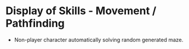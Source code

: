 # Display of Skills - Movement / Pathfinding

- Non-player character automatically solving random generated maze.
